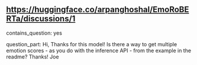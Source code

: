 ## https://huggingface.co/arpanghoshal/EmoRoBERTa/discussions/1

contains_question: yes

question_part: Hi, Thanks for this model! Is there a way to get multiple emotion scores - as you do with the inference API - from the example in the readme? Thanks! Joe